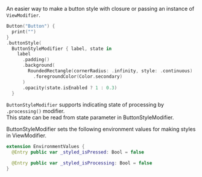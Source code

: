 An easier way to make a button style with closure or passing an instance of `ViewModifier`.

```swift
Button("Button") {
  print("")
}
.buttonStyle(
  ButtonStyleModifier { label, state in
    label
      .padding()
      .background(
        RoundedRectangle(cornerRadius: .infinity, style: .continuous)                
          .foregroundColor(Color.secondary)
      )
      .opacity(state.isEnabled ? 1 : 0.3)
  } 
```

`ButtonStyleModifier` supports indicating state of processing by `.processing()` modifier.  
This state can be read from state parameter in ButtonStyleModifier.

ButtonStyleModifier sets the following environment values for making styles in ViewModifier.

```swift
extension EnvironmentValues {
  @Entry public var _styled_isPressed: Bool = false

  @Entry public var _styled_isProcessing: Bool = false
}
```
